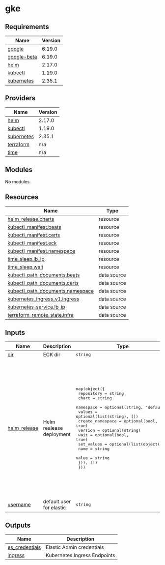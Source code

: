 # gke

<!-- BEGIN_TF_DOCS -->
## Requirements

| Name | Version |
|------|---------|
| <a name="requirement_google"></a> [google](#requirement\_google) | 6.19.0 |
| <a name="requirement_google-beta"></a> [google-beta](#requirement\_google-beta) | 6.19.0 |
| <a name="requirement_helm"></a> [helm](#requirement\_helm) | 2.17.0 |
| <a name="requirement_kubectl"></a> [kubectl](#requirement\_kubectl) | 1.19.0 |
| <a name="requirement_kubernetes"></a> [kubernetes](#requirement\_kubernetes) | 2.35.1 |

## Providers

| Name | Version |
|------|---------|
| <a name="provider_helm"></a> [helm](#provider\_helm) | 2.17.0 |
| <a name="provider_kubectl"></a> [kubectl](#provider\_kubectl) | 1.19.0 |
| <a name="provider_kubernetes"></a> [kubernetes](#provider\_kubernetes) | 2.35.1 |
| <a name="provider_terraform"></a> [terraform](#provider\_terraform) | n/a |
| <a name="provider_time"></a> [time](#provider\_time) | n/a |

## Modules

No modules.

## Resources

| Name | Type |
|------|------|
| [helm_release.charts](https://registry.terraform.io/providers/hashicorp/helm/2.17.0/docs/resources/release) | resource |
| [kubectl_manifest.beats](https://registry.terraform.io/providers/gavinbunney/kubectl/1.19.0/docs/resources/manifest) | resource |
| [kubectl_manifest.certs](https://registry.terraform.io/providers/gavinbunney/kubectl/1.19.0/docs/resources/manifest) | resource |
| [kubectl_manifest.eck](https://registry.terraform.io/providers/gavinbunney/kubectl/1.19.0/docs/resources/manifest) | resource |
| [kubectl_manifest.namespace](https://registry.terraform.io/providers/gavinbunney/kubectl/1.19.0/docs/resources/manifest) | resource |
| [time_sleep.lb_ip](https://registry.terraform.io/providers/hashicorp/time/latest/docs/resources/sleep) | resource |
| [time_sleep.wait](https://registry.terraform.io/providers/hashicorp/time/latest/docs/resources/sleep) | resource |
| [kubectl_path_documents.beats](https://registry.terraform.io/providers/gavinbunney/kubectl/1.19.0/docs/data-sources/path_documents) | data source |
| [kubectl_path_documents.certs](https://registry.terraform.io/providers/gavinbunney/kubectl/1.19.0/docs/data-sources/path_documents) | data source |
| [kubectl_path_documents.namespace](https://registry.terraform.io/providers/gavinbunney/kubectl/1.19.0/docs/data-sources/path_documents) | data source |
| [kubernetes_ingress_v1.ingress](https://registry.terraform.io/providers/hashicorp/kubernetes/2.35.1/docs/data-sources/ingress_v1) | data source |
| [kubernetes_service.lb_ip](https://registry.terraform.io/providers/hashicorp/kubernetes/2.35.1/docs/data-sources/service) | data source |
| [terraform_remote_state.infra](https://registry.terraform.io/providers/hashicorp/terraform/latest/docs/data-sources/remote_state) | data source |

## Inputs

| Name | Description | Type | Default | Required |
|------|-------------|------|---------|:--------:|
| <a name="input_dir"></a> [dir](#input\_dir) | ECK dir | `string` | `"quickstart"` | no |
| <a name="input_helm_release"></a> [helm\_release](#input\_helm\_release) | Helm realease deployment | <pre>map(object({<br/>    repository       = string<br/>    chart            = string<br/>    namespace        = optional(string, "default")<br/>    values           = optional(list(string), [])<br/>    create_namespace = optional(bool, true)<br/>    version          = optional(string)<br/>    wait             = optional(bool, true)<br/>    set_values = optional(list(object({<br/>      name  = string<br/>      value = string<br/>    })), [])<br/>  }))</pre> | <pre>{<br/>  "cert-manager": {<br/>    "chart": "cert-manager",<br/>    "create_namespace": true,<br/>    "namespace": "cert-manager",<br/>    "repository": "https://charts.jetstack.io",<br/>    "set_values": [<br/>      {<br/>        "name": "crds.enabled",<br/>        "value": true<br/>      }<br/>    ],<br/>    "version": "1.15.3"<br/>  },<br/>  "elastic-operator": {<br/>    "chart": "eck-operator",<br/>    "create_namespace": true,<br/>    "namespace": "elastic-system",<br/>    "repository": "https://helm.elastic.co",<br/>    "version": "2.16.0"<br/>  }<br/>}</pre> | no |
| <a name="input_username"></a> [username](#input\_username) | default user for elastic | `string` | `"elastic"` | no |

## Outputs

| Name | Description |
|------|-------------|
| <a name="output_es_credentials"></a> [es\_credentials](#output\_es\_credentials) | Elastic Admin credentials |
| <a name="output_ingress"></a> [ingress](#output\_ingress) | Kubernetes Ingress Endpoints |
<!-- END_TF_DOCS -->
